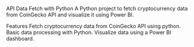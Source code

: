 
API Data Fetch with Python
A Python project to fetch cryptocurrency data from CoinGecko API and visualize it using Power BI.

Features
Fetch cryptocurrency data from CoinGecko API using python.
Basic data processing with Python.
Visualize data using a Power BI dashboard.

